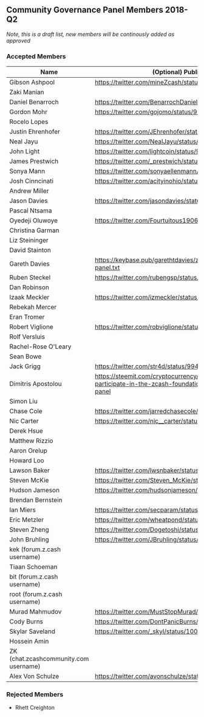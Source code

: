 ## Community Governance Panel Members 2018-Q2

*Note, this is a draft list, new members will be continously added as approved*

### Accepted Members

| Name | (Optional) Public Attestation |
| ---- | ----------------------------- |
| Gibson Ashpool | https://twitter.com/mineZcash/status/994182923619328002 |
| Zaki Manian | |
| Daniel Benarroch | https://twitter.com/BenarrochDaniel/status/1002172341961584640 | 
| Gordon Mohr | https://twitter.com/gojomo/status/996186790552784896 |
| Rocelo Lopes | |
| Justin Ehrenhofer | https://twitter.com/JEhrenhofer/status/992506049079971840 |
| Neal Jayu | https://twitter.com/NealJayu/status/997137285425528832 |
| John Light | https://twitter.com/lightcoin/status/994774735962681345 |
| James Prestwich | https://twitter.com/_prestwich/status/993985860130390016 |
| Sonya Mann | https://twitter.com/sonyaellenmann/status/992299608398225410 |
| Josh Cinncinati | https://twitter.com/acityinohio/status/992292261823066113 |
| Andrew Miller | |
| Jason Davies | https://twitter.com/jasondavies/status/993113242842083328 |
| Pascal Ntsama | |
| Oyedeji Oluwoye | https://twitter.com/Fourtuitous1906/status/992405486271193093 |
| Christina Garman | |
| Liz Steininger | |
| David Stainton | |
| Gareth Davies | https://keybase.pub/garethtdavies/zcash-foundation-community-panel.txt |
| Ruben Steckel | https://twitter.com/rubengsp/status/992531846134149122 |
| Dan Robinson | |
| Izaak Meckler | https://twitter.com/izmeckler/status/993542671250571264 |
| Rebekah Mercer | |
| Eran Tromer | |
| Robert Viglione | https://twitter.com/robviglione/status/997131761363636225 |
| Rolf Versluis | |
| Rachel-Rose O'Leary | |
| Sean Bowe | |
| Jack Grigg | https://twitter.com/str4d/status/994131682100961280 |
| Dimitris Apostolou | https://steemit.com/cryptocurrency/@apostolou/intent-to-participate-in-the-zcash-foundation-community-governance-panel |
| Simon Liu | |
| Chase Cole | https://twitter.com/jarredchasecole/status/999711810830745600 |
| Nic Carter | https://twitter.com/nic__carter/status/999633560456835072 |
| Derek Hsue | |
| Matthew Rizzio | |
| Aaron Orelup | |
| Howard Loo | |
| Lawson Baker | https://twitter.com/lwsnbaker/status/999669027868852224 |
| Steven McKie | https://twitter.com/Steven_McKie/status/999718581985148929 |
| Hudson Jameson | https://twitter.com/hudsonjameson/status/999887435084410880 |
| Brendan Bernstein | |
| Ian Miers | https://twitter.com/secparam/status/1000063064253911040 |
| Eric Metzler | https://twitter.com/wheatpond/status/1000133384704856065 |
| Steven Zheng | https://twitter.com/Dogetoshi/status/1000561381790363649 |
| John Bruhling | https://twitter.com/JBruhling/status/1000197993461510144 |
| kek (forum.z.cash username) | |
| Tiaan Schoeman | |
| bit (forum.z.cash username) | |
| root (forum.z.cash username) | |
| Murad Mahmudov | https://twitter.com/MustStopMurad/status/1002219246389252098 |
| Cody Burns | https://twitter.com/DontPanicBurns/status/1001980867672264711 |
| Skylar Saveland | https://twitter.com/_skyl/status/1001955753891192832 |
| Hossein Amin | |
| ZK (chat.zcashcommunity.com username) | |
| Alex Von Schulze | https://twitter.com/avonschulze/status/1002191403412226050 |

### Rejected Members

- Rhett Creighton
